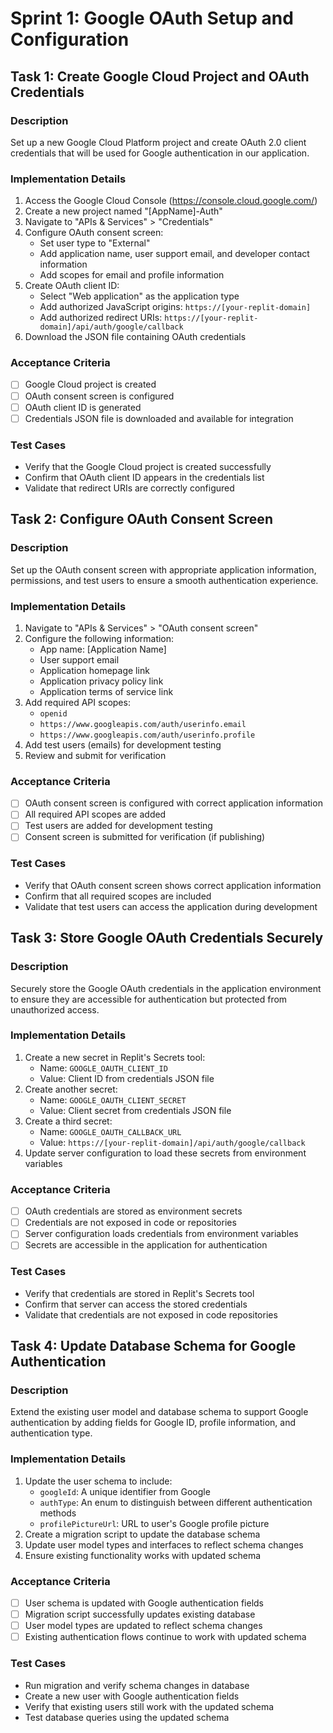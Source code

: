 
# Sprint 1: Google OAuth Setup and Configuration

## Task 1: Create Google Cloud Project and OAuth Credentials

### Description
Set up a new Google Cloud Platform project and create OAuth 2.0 client credentials that will be used for Google authentication in our application.

### Implementation Details
1. Access the Google Cloud Console (https://console.cloud.google.com/)
2. Create a new project named "[AppName]-Auth"
3. Navigate to "APIs & Services" > "Credentials"
4. Configure OAuth consent screen:
   - Set user type to "External"
   - Add application name, user support email, and developer contact information
   - Add scopes for email and profile information
5. Create OAuth client ID:
   - Select "Web application" as the application type
   - Add authorized JavaScript origins: `https://[your-replit-domain]`
   - Add authorized redirect URIs: `https://[your-replit-domain]/api/auth/google/callback`
6. Download the JSON file containing OAuth credentials

### Acceptance Criteria
- [ ] Google Cloud project is created
- [ ] OAuth consent screen is configured
- [ ] OAuth client ID is generated
- [ ] Credentials JSON file is downloaded and available for integration

### Test Cases
- Verify that the Google Cloud project is created successfully
- Confirm that OAuth client ID appears in the credentials list
- Validate that redirect URIs are correctly configured

## Task 2: Configure OAuth Consent Screen

### Description
Set up the OAuth consent screen with appropriate application information, permissions, and test users to ensure a smooth authentication experience.

### Implementation Details
1. Navigate to "APIs & Services" > "OAuth consent screen"
2. Configure the following information:
   - App name: [Application Name]
   - User support email
   - Application homepage link
   - Application privacy policy link
   - Application terms of service link
3. Add required API scopes:
   - `openid`
   - `https://www.googleapis.com/auth/userinfo.email`
   - `https://www.googleapis.com/auth/userinfo.profile`
4. Add test users (emails) for development testing
5. Review and submit for verification

### Acceptance Criteria
- [ ] OAuth consent screen is configured with correct application information
- [ ] All required API scopes are added
- [ ] Test users are added for development testing
- [ ] Consent screen is submitted for verification (if publishing)

### Test Cases
- Verify that OAuth consent screen shows correct application information
- Confirm that all required scopes are included
- Validate that test users can access the application during development

## Task 3: Store Google OAuth Credentials Securely

### Description
Securely store the Google OAuth credentials in the application environment to ensure they are accessible for authentication but protected from unauthorized access.

### Implementation Details
1. Create a new secret in Replit's Secrets tool:
   - Name: `GOOGLE_OAUTH_CLIENT_ID`
   - Value: Client ID from credentials JSON file
2. Create another secret:
   - Name: `GOOGLE_OAUTH_CLIENT_SECRET`
   - Value: Client secret from credentials JSON file
3. Create a third secret:
   - Name: `GOOGLE_OAUTH_CALLBACK_URL`
   - Value: `https://[your-replit-domain]/api/auth/google/callback`
4. Update server configuration to load these secrets from environment variables

### Acceptance Criteria
- [ ] OAuth credentials are stored as environment secrets
- [ ] Credentials are not exposed in code or repositories
- [ ] Server configuration loads credentials from environment variables
- [ ] Secrets are accessible in the application for authentication

### Test Cases
- Verify that credentials are stored in Replit's Secrets tool
- Confirm that server can access the stored credentials
- Validate that credentials are not exposed in code repositories

## Task 4: Update Database Schema for Google Authentication

### Description
Extend the existing user model and database schema to support Google authentication by adding fields for Google ID, profile information, and authentication type.

### Implementation Details
1. Update the user schema to include:
   - `googleId`: A unique identifier from Google
   - `authType`: An enum to distinguish between different authentication methods
   - `profilePictureUrl`: URL to user's Google profile picture
2. Create a migration script to update the database schema
3. Update user model types and interfaces to reflect schema changes
4. Ensure existing functionality works with updated schema

### Acceptance Criteria
- [ ] User schema is updated with Google authentication fields
- [ ] Migration script successfully updates existing database
- [ ] User model types are updated to reflect schema changes
- [ ] Existing authentication flows continue to work with updated schema

### Test Cases
- Run migration and verify schema changes in database
- Create a new user with Google authentication fields
- Verify that existing users still work with the updated schema
- Test database queries using the updated schema
